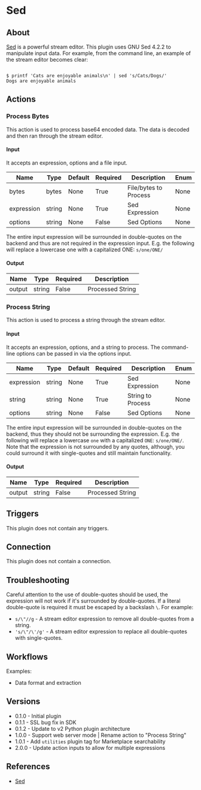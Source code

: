 
# Sed

## About

[Sed](https://www.gnu.org/software/sed/manual/sed.html) is a powerful stream editor. This plugin uses GNU Sed 4.2.2 to manipulate input data.
For example, from the command line, an example of the stream editor becomes clear:

```

$ printf 'Cats are enjoyable animals\n' | sed 's/Cats/Dogs/'
Dogs are enjoyable animals

```

## Actions

### Process Bytes

This action is used to process base64 encoded data. The data is decoded and then ran through the stream editor.

#### Input

It accepts an expression, options and a file input.

|Name|Type|Default|Required|Description|Enum|
|----|----|-------|--------|-----------|----|
|bytes|bytes|None|True|File/bytes to Process|None|
|expression|string|None|True|Sed Expression|None|
|options|string|None|False|Sed Options|None|

The entire input expression will be surrounded in double-quotes on the backend and thus are not required in the expression input.
E.g. the following will replace a lowercase one with a capitalized ONE: `s/one/ONE/`

#### Output

|Name|Type|Required|Description|
|----|----|--------|-----------|
|output|string|False|Processed String|

### Process String

This action is used to process a string through the stream editor.

#### Input

It accepts an expression, options, and a string to process. The command-line options can be passed in via the options input.

|Name|Type|Default|Required|Description|Enum|
|----|----|-------|--------|-----------|----|
|expression|string|None|True|Sed Expression|None|
|string|string|None|True|String to Process|None|
|options|string|None|False|Sed Options|None|

The entire input expression will be surrounded in double-quotes on the backend, thus they should not be surrounding the expression.
E.g. the following will replace a lowercase `one` with a capitalized `ONE`: `s/one/ONE/`. Note that the expression is not surrounded
by any quotes, although, you could surround it with single-quotes and still maintain functionality.

#### Output

|Name|Type|Required|Description|
|----|----|--------|-----------|
|output|string|False|Processed String|

## Triggers

This plugin does not contain any triggers.

## Connection

This plugin does not contain a connection.

## Troubleshooting

Careful attention to the use of double-quotes should be used, the expression will not work if it's surrounded by double-quotes.
If a literal double-quote is required it must be escaped by a backslash `\`. For example:

* `s/\"//g` - A stream editor expression to remove all double-quotes from a string.
* `'s/\"/\'/g'` - A stream editor expression to replace all double-quotes with single-quotes.

## Workflows

Examples:

* Data format and extraction

## Versions

* 0.1.0 - Initial plugin
* 0.1.1 - SSL bug fix in SDK
* 0.1.2 - Update to v2 Python plugin architecture
* 1.0.0 - Support web server mode | Rename action to "Process String"
* 1.0.1 - Add `utilities` plugin tag for Marketplace searchability
* 2.0.0 - Update action inputs to allow for multiple expressions

## References

* [Sed](https://www.gnu.org/software/sed/manual/sed.html)
